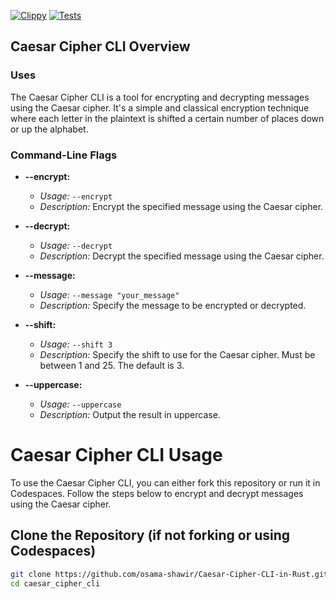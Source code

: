 [![Clippy](https://github.com/nogibjj/rust-data-engineering/actions/workflows/lint.yml/badge.svg)](https://github.com/nogibjj/rust-data-engineering/actions/workflows/lint.yml)
[![Tests](https://github.com/nogibjj/rust-data-engineering/actions/workflows/tests.yml/badge.svg)](https://github.com/nogibjj/rust-data-engineering/actions/workflows/tests.yml)

## Caesar Cipher CLI Overview

### Uses

The Caesar Cipher CLI is a tool for encrypting and decrypting messages using the Caesar cipher. It's a simple and classical encryption technique where each letter in the plaintext is shifted a certain number of places down or up the alphabet.

### Command-Line Flags

- **--encrypt:**
  - *Usage:* `--encrypt`
  - *Description:* Encrypt the specified message using the Caesar cipher.

- **--decrypt:**
  - *Usage:* `--decrypt`
  - *Description:* Decrypt the specified message using the Caesar cipher.

- **--message:**
  - *Usage:* `--message "your_message"`
  - *Description:* Specify the message to be encrypted or decrypted.

- **--shift:**
  - *Usage:* `--shift 3`
  - *Description:* Specify the shift to use for the Caesar cipher. Must be between 1 and 25. The default is 3.

- **--uppercase:**
  - *Usage:* `--uppercase`
  - *Description:* Output the result in uppercase.

# Caesar Cipher CLI Usage

To use the Caesar Cipher CLI, you can either fork this repository or run it in Codespaces. Follow the steps below to encrypt and decrypt messages using the Caesar cipher.

## Clone the Repository (if not forking or using Codespaces)

```bash
git clone https://github.com/osama-shawir/Caesar-Cipher-CLI-in-Rust.git
cd caesar_cipher_cli



